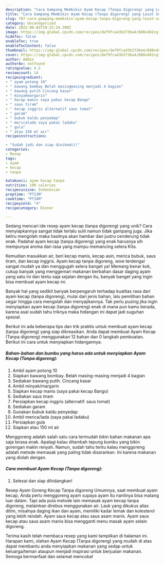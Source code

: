 ```yaml
---
description: "Cara Gampang Membikin Ayam Kecap (Tanpa digoreng) yang Lezat Sekali"
title: "Cara Gampang Membikin Ayam Kecap (Tanpa digoreng) yang Lezat Sekali"
slug: 707-cara-gampang-membikin-ayam-kecap-tanpa-digoreng-yang-lezat-sekali
category: Uncategorized
date: 2022-06-02T19:33:24.390Z
image: https://img-global.cpcdn.com/recipes/def9fca43b3736a4/680x482cq70/ayam-kecap-tanpa-digoreng-foto-resep-utama.jpg
hideToc: false
enableToc: true
enableTocContent: false
thumbnail: https://img-global.cpcdn.com/recipes/def9fca43b3736a4/680x482cq70/ayam-kecap-tanpa-digoreng-foto-resep-utama.jpg
cover: https://img-global.cpcdn.com/recipes/def9fca43b3736a4/680x482cq70/ayam-kecap-tanpa-digoreng-foto-resep-utama.jpg
author: Admin
authorAv: notfound
ratingvalue: 4.5
reviewcount: 14
recipeingredient:
- " ayam potong 10"
- " bawang bombay Belah masingmasing menjadi 4 bagian"
- " bawang putih Cincang kasar"
- " minyakmargarin"
- " kecap manis saya pakai kecap Bango"
- " saus tiram"
- " kecap inggris alternatif saus tomat"
- " garam"
- " bubuk kaldu penyedap"
- " mericalada saya pakai ladaku"
- " gula"
- " atau 150 ml air"
recipeinstructions:

- "Sudah jadi dan siap dinikmati!"
categories:
- Resep
tags:
- ayam
- kecap
- tanpa

katakunci: ayam kecap tanpa 
nutrition: 199 calories
recipecuisine: Indonesian
preptime: "PT13M"
cooktime: "PT34M"
recipeyield: "4"
recipecategory: Dinner

---
```





Sedang mencari ide resep ayam kecap (tanpa digoreng) yang unik? Cara menyiapkannya sangat tidak terlalu sulit namun tidak gampang juga. Jika keliru mengolah maka hasilnya akan hambar dan justru cenderung tidak enak. Padahal ayam kecap (tanpa digoreng) yang enak harusnya sih mempunyai aroma dan rasa yang mampu memancing selera Kita.





Kemudian masukkan air, beri kecap manis, kecap asin, merica bubuk, saus tiram, dan kecap inggris. Ayam kecap tanpa digoreng, wow terdengar sangat mudah ya dan menggugah selera banget ya! Memang benar kok, cukup banyak yang menggemari makanan berbahan dasar daging ayam yang satu ini dan tentu saja sejalan dengan itu, banyak banget yang ingin bisa membuat ayam kecap ini.

Banyak hal yang sedikit banyak berpengaruh terhadap kualitas rasa dari ayam kecap (tanpa digoreng), mulai dari jenis bahan, lalu pemilihan bahan segar hingga cara mengolah dan menyajikannya. Tak perlu pusing jika ingin menyiapkan ayam kecap (tanpa digoreng) enak di mana pun kamu berada, karena asal sudah tahu triknya maka hidangan ini dapat jadi suguhan spesial.






Berikut ini ada beberapa tips dan trik praktis untuk membuat ayam kecap (tanpa digoreng) yang siap dikreasikan. Anda dapat membuat Ayam Kecap (Tanpa digoreng) menggunakan 12 bahan dan 0 langkah pembuatan. Berikut ini cara untuk menyiapkan hidangannya.

<!--inarticleads1-->

##### Bahan-bahan dan bumbu yang harus ada untuk menyiapkan Ayam Kecap (Tanpa digoreng):

1. Ambil  ayam potong 10
1. Siapkan  bawang bombay. Belah masing-masing menjadi 4 bagian
1. Sediakan  bawang putih. Cincang kasar
1. Ambil  minyak/margarin
1. Siapkan  kecap manis (saya pakai kecap Bango)
1. Sediakan  saus tiram
1. Persiapkan  kecap inggris (alternatif: saus tomat)
1. Sediakan  garam
1. Gunakan  bubuk kaldu penyedap
1. Ambil  merica/lada (saya pakai ladaku)
1. Persiapkan  gula
1. Siapkan  atau 150 ml air


Menggoreng adalah salah satu cara termudah bikin bahan makanan apa saja terasa enak. Apalagi kalau ditambah tepung bumbu yang bikin gorengan makin renyah. Namun, sudah tahu tentu kalau menggoreng adalah metode memasak yang paling tidak disarankan. Ini karena makanan yang diolah dengan. 

<!--inarticleads2-->

##### Cara membuat Ayam Kecap (Tanpa digoreng):


1. Selesai dan siap dihidangkan!

Resep Ayam Goreng Kecap Tanpa digoreng Umumnya, saat membuat ayam kecap, Anda perlu menggoreng ayam supaya ayam itu nantinya bisa matang luar dalam. Tapi ada pula metode lain memasak ayam kecap tanpa digoreng, melainkan direbus menggunakan air. Lauk yang dikukus alias ditim, misalnya daging ikan dan ayam, memiliki kadar lemak dan kolesterol yang lebih rendah. Ayam saus kecap atau saus asam manis. Ayam saus kecap atau saus asam manis bisa mengganti menu masak ayam selain digoreng. 

Terima kasih telah membaca resep yang kami tampilkan di halaman ini. Harapan kami, olahan Ayam Kecap (Tanpa digoreng) yang mudah di atas dapat membantu anda menyiapkan makanan yang sedap untuk keluarga/teman ataupun menjadi inspirasi untuk berjualan makanan. Semoga bermanfaat dan selamat mencoba!
